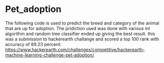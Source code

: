 # Pet_adoption
The following code is used to predict the breed and category of the animal that are up for adoption. The pridiction used was done with various ml algorithm and random tree classifier 
ended up giving the best result.
this was a submission to hackerearth challange and scored a top 100 rank with accuracy of 89.23 percent:
https://www.hackerearth.com/challenges/competitive/hackerearth-machine-learning-challenge-pet-adoption/
